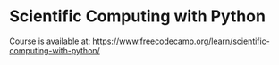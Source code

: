 # Scientific Computing with Python

Course is available at: https://www.freecodecamp.org/learn/scientific-computing-with-python/
